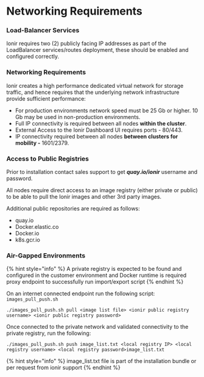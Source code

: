 # Networking Requirements

### Load-Balancer Services

Ionir requires two (2) publicly facing IP addresses as part of the LoadBalancer services/routes deployment, these should be enabled and configured correctly.

### Networking Requirements

Ionir creates a high performance dedicated virtual network for storage traffic, and hence requires that the underlying network infrastructure provide sufficient performance:

* For production environments network speed must be 25 Gb or higher. 10 Gb may be used in non-production environments.
* Full IP connectivity is required between all nodes **within the cluster**.
* External Access to the Ionir Dashboard UI requires ports - 80/443.
* IP connectivity required between all nodes **between clusters for mobility -** 1601/2379.

### Access to Public Registries

Prior to installation contact sales support to get _**quay.io/ionir**_ username and password.

All nodes require direct access to an image registry (either private or public) to be able to pull the Ionir images and other 3rd party images.

Additional public repositories are required as follows:

* quay.io
* Docker.elastic.co
* Docker.io
* k8s.gcr.io

### **Air-Gapped Environments**

{% hint style="info" %}
A private registry is expected to be found and configured in the customer environment and Docker runtime is required proxy endpoint to successfully run import/export script
{% endhint %}

On an internet connected endpoint run the following script: `images_pull_push.sh`

```
./images_pull_push.sh pull <image list file> <ionir public registry username> <ionir public registry password>
```

Once connected to the private network and validated connectivity to the private registry, run the following:

```
./images_pull_push.sh push image_list.txt <local registry IP> <local registry username> <local registry password>image_list.txt
```

{% hint style="info" %}
image\_list.txt file is part of the installation bundle or per request from ionir support
{% endhint %}
